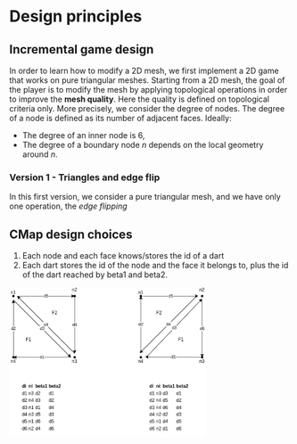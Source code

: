 # Design principles


## Incremental game design
In order to learn how to modify a 2D mesh, we first implement a 2D game
that works on pure triangular meshes. Starting from a 2D mesh, the goal 
of the player is to modify the mesh by applying topological operations 
in order to improve the **mesh quality**. Here the quality is defined 
on topological criteria only. More precisely, we consider the degree 
of nodes. The degree of a node is defined as its number of adjacent 
faces. Ideally:
- The degree of an inner node is 6,
- The degree of a boundary node *n* depends on the local geometry 
around *n*.

### Version 1 - Triangles and edge flip
In this first version, we consider a pure triangular mesh, and we have only one 
operation, the *edge flipping*


## CMap design choices
1. Each node and each face knows/stores the id of a dart
2. Each dart stores the id of the node and the face it belongs to, plus
the id of the dart reached by beta1 and beta2. 

<img src="img/scheme.png" width="70%" height="70%"/>
